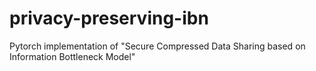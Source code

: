 # privacy-preserving-ibn
Pytorch implementation of "Secure Compressed Data Sharing based on Information Bottleneck Model"
